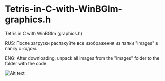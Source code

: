 # Tetris-in-C-with-WinBGIm-graphics.h
Tetris in C with WinBGIm (graphics.h)

RUS:
После загрузки распакуйте все изображения из папки "images" в папку с кодом.

ENG:
After downloading, unpack all images from the "images" folder to the folder with the code.

<img
  src="/path/to/images/main.jpg"
  alt="Alt text"
  title="Optional title"
  style="display: inline-block; margin: 0 auto; max-width: 300px">
